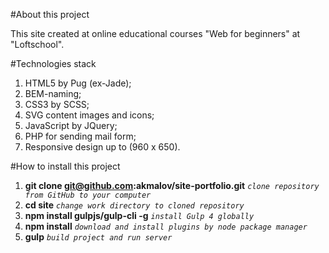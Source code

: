 #About this project

This site created at online educational courses "Web for beginners" at "Loftschool".

#Technologies stack

1. HTML5 by Pug (ex-Jade);
2. BEM-naming;
3. CSS3 by SCSS;
4. SVG content images and icons;
5. JavaScript by JQuery;
6. PHP for sending mail form;
7. Responsive design up to (960 x 650).

#How to install this project

1. **git clone git@github.com:akmalov/site-portfolio.git**      _`clone repository from GitHub to your computer`_
2. **cd site**      _`change work directory to cloned repository`_
3. **npm install gulpjs/gulp-cli -g**      _`install Gulp 4 globally`_
4. **npm install**      _`download and install plugins by node package manager`_
5. **gulp**     _`build project and run server`_